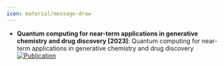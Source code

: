 ```yaml
---
icon: material/message-draw
---
```


- **Quantum computing for near-term applications in generative chemistry and drug discovery [2023]**: Quantum computing for near-term applications in generative chemistry and drug discovery  
	[![Publication](https://img.shields.io/badge/Publication-Citations:29-blue?style=for-the-badge&logo=bookstack)](https://doi.org/10.1016/j.drudis.2023.103675) 
